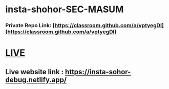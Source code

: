 # insta-shohor-SEC-MASUM

### Private Repo Link: [https://classroom.github.com/a/vptyegDI](https://classroom.github.com/a/vptyegDI)

# [LIVE](https://insta-sohor-debug.netlify.app/)

## Live website link : https://insta-sohor-debug.netlify.app/
